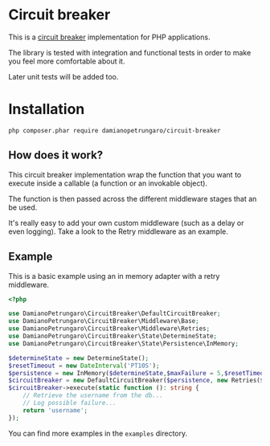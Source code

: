 # Circuit breaker

This is a [circuit breaker](https://en.wikipedia.org/wiki/Circuit_breaker) implementation for PHP applications.

The library is tested with integration and functional tests in order to make you feel more comfortable about it.

Later unit tests will be added too. 

# Installation

`php composer.phar require damianopetrungaro/circuit-breaker`

## How does it work?

This circuit breaker implementation wrap the function that you want to execute inside a callable (a function or an invokable object).

The function is then passed across the different middleware stages that an be used.

It's really easy to add your own custom middleware (such as a delay or even logging).
Take a look to the Retry middleware as an example.   

## Example

This is a basic example using an in memory adapter with a retry middleware.

```php
<?php

use DamianoPetrungaro\CircuitBreaker\DefaultCircuitBreaker;
use DamianoPetrungaro\CircuitBreaker\Middleware\Base;
use DamianoPetrungaro\CircuitBreaker\Middleware\Retries;
use DamianoPetrungaro\CircuitBreaker\State\DetermineState;
use DamianoPetrungaro\CircuitBreaker\State\Persistence\InMemory;

$determineState = new DetermineState();
$resetTimeout = new DateInterval('PT10S');
$persistence = new InMemory($determineState,$maxFailure = 5,$resetTimeout);
$circuitBreaker = new DefaultCircuitBreaker($persistence, new Retries($persistence, new Base()));
$circuitBreaker->execute(static function (): string {
    // Retrieve the username from the db...
    // Log possible failure...
    return 'username';
});
```

You can find more examples in the `examples` directory.
